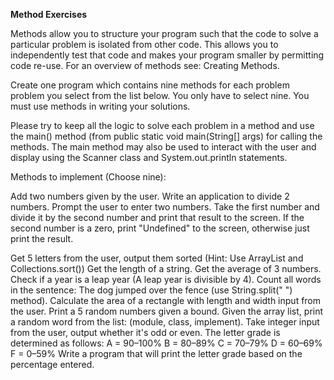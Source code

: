 **Method Exercises**

Methods allow you to structure your program such that the code to solve a particular problem is isolated from other code. This allows you to independently test that code and makes your program smaller by permitting code re-use. For an overview of methods see: Creating Methods.

Create one program which contains nine methods for each problem problem you select from the list below. You only have to select nine. You must use methods in writing your solutions.

Please try to keep all the logic to solve each problem in a method and use the main() method (from public static void main(String[] args) for calling the methods. The main method may also be used to interact with the user and display using the Scanner class and System.out.println statements.


Methods to implement (Choose nine):

Add two numbers given by the user.
Write an application to divide 2 numbers. Prompt the user to enter two numbers. Take the first number and divide it by the second number and print that result to the screen. If the second number is a zero, print "Undefined" to the screen, otherwise just print the result.

Get 5 letters from the user, output them sorted (Hint: Use ArrayList and Collections.sort())
Get the length of a string.
Get the average of 3 numbers.
Check if a year is a leap year (A leap year is divisible by 4).
Count all words in the sentence: The dog jumped over the fence (use String.split(" ") method).
Calculate the area of a rectangle with length and width input from the user. 
Print a 5 random numbers given a bound.
Given the array list, print a random word from the list: (module, class, implement).
Take integer input from the user, output whether it's odd or even.
The letter grade is determined as follows:
A = 90–100%
B = 80–89%
C = 70–79%
D = 60–69%
F = 0–59%
Write a program that will print the letter grade based on the percentage entered.
